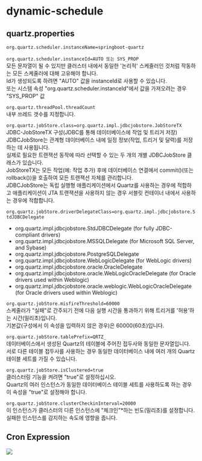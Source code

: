 # dynamic-schedule
## quartz.properties
`org.quartz.scheduler.instanceName=springboot-quartz`   

`org.quartz.scheduler.instanceId=AUTO 또는 SYS_PROP`   
모든 문자열이 될 수 있지만 클러스터 내에서 동일한 '논리적' 스케줄러인 것처럼 작동하는 모든 스케줄러에 대해 고유해야 합니다.    
Id가 생성되도록 하려면 "AUTO" 값을 instanceId로 사용할 수 있습니다.    
또는 시스템 속성 "org.quartz.scheduler.instanceId"에서 값을 가져오려는 경우 "SYS_PROP" 값   

`org.quartz.threadPool.threadCount`   
내부 쓰레드 갯수를 지정합니다.

`org.quartz.jobStore.class=org.quartz.impl.jdbcjobstore.JobStoreTX`     
JDBC-JobStoreTX 구성(JDBC를 통해 데이터베이스에 작업 및 트리거 저장)   
JDBCJobStore는 관계형 데이터베이스 내에 일정 정보(작업, 트리거 및 달력)를 저장하는 데 사용됩니다.    
실제로 필요한 트랜잭션 동작에 따라 선택할 수 있는 두 개의 개별 JDBCJobStore 클래스가 있습니다.    
JobStoreTX는 모든 작업(예: 작업 추가) 후에 데이터베이스 연결에서 commit()(또는 rollback())을 호출하여 모든 트랜잭션 자체를 관리합니다.    
JDBCJobStore는 독립 실행형 애플리케이션에서 Quartz를 사용하는 경우에 적합하고 애플리케이션이 JTA 트랜잭션을 사용하지 않는 경우 서블릿 컨테이너 내에서 사용하는 경우에 적합합니다.    

`org.quartz.jobStore.driverDelegateClass=org.quartz.impl.jdbcjobstore.StdJDBCDelegate`
- org.quartz.impl.jdbcjobstore.StdJDBCDelegate (for fully JDBC-compliant drivers)
- org.quartz.impl.jdbcjobstore.MSSQLDelegate (for Microsoft SQL Server, and Sybase)
- org.quartz.impl.jdbcjobstore.PostgreSQLDelegate
- org.quartz.impl.jdbcjobstore.WebLogicDelegate (for WebLogic drivers)
- org.quartz.impl.jdbcjobstore.oracle.OracleDelegate
- org.quartz.impl.jdbcjobstore.oracle.WebLogicOracleDelegate (for Oracle drivers used within Weblogic)
- org.quartz.impl.jdbcjobstore.oracle.weblogic.WebLogicOracleDelegate (for Oracle drivers used within Weblogic)

`org.quartz.jobStore.misfireThreshold=60000`     
스케줄러가 "실패"로 간주되기 전에 다음 실행 시간을 통과하기 위해 트리거를 '허용'하는 시간(밀리초)입니다.   
기본값(구성에서 이 속성을 입력하지 않은 경우)은 60000(60초)입니다.   

`org.quartz.jobStore.tablePrefix=QRTZ_`   
 데이터베이스에서 생성된 Quartz의 테이블에 주어진 접두사와 동일한 문자열입니다.    
 서로 다른 테이블 접두사를 사용하는 경우 동일한 데이터베이스 내에 여러 개의 Quartz 테이블 세트를 가질 수 있습니다.   
 
`org.quartz.jobStore.isClustered=true`      
클러스터링 기능을 켜려면 "true"로 설정하십시오.    
Quartz의 여러 인스턴스가 동일한 데이터베이스 테이블 세트를 사용하도록 하는 경우 이 속성을 "true"로 설정해야 합니다.   

`org.quartz.jobStore.clusterCheckinInterval=20000`    
이 인스턴스가 클러스터의 다른 인스턴스에 "체크인"*하는 빈도(밀리초)를 설정합니다.    
실패한 인스턴스를 감지하는 속도에 영향을 줍니다.  

## Cron Expression
![](../resources/static/images/cronExpression.PNG)